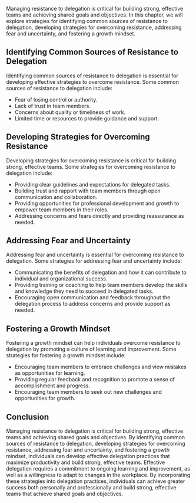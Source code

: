
Managing resistance to delegation is critical for building strong, effective teams and achieving shared goals and objectives. In this chapter, we will explore strategies for identifying common sources of resistance to delegation, developing strategies for overcoming resistance, addressing fear and uncertainty, and fostering a growth mindset.

Identifying Common Sources of Resistance to Delegation
------------------------------------------------------

Identifying common sources of resistance to delegation is essential for developing effective strategies to overcome resistance. Some common sources of resistance to delegation include:

* Fear of losing control or authority.
* Lack of trust in team members.
* Concerns about quality or timeliness of work.
* Limited time or resources to provide guidance and support.

Developing Strategies for Overcoming Resistance
-----------------------------------------------

Developing strategies for overcoming resistance is critical for building strong, effective teams. Some strategies for overcoming resistance to delegation include:

* Providing clear guidelines and expectations for delegated tasks.
* Building trust and rapport with team members through open communication and collaboration.
* Providing opportunities for professional development and growth to empower team members in their roles.
* Addressing concerns and fears directly and providing reassurance as needed.

Addressing Fear and Uncertainty
-------------------------------

Addressing fear and uncertainty is essential for overcoming resistance to delegation. Some strategies for addressing fear and uncertainty include:

* Communicating the benefits of delegation and how it can contribute to individual and organizational success.
* Providing training or coaching to help team members develop the skills and knowledge they need to succeed in delegated tasks.
* Encouraging open communication and feedback throughout the delegation process to address concerns and provide support as needed.

Fostering a Growth Mindset
--------------------------

Fostering a growth mindset can help individuals overcome resistance to delegation by promoting a culture of learning and improvement. Some strategies for fostering a growth mindset include:

* Encouraging team members to embrace challenges and view mistakes as opportunities for learning.
* Providing regular feedback and recognition to promote a sense of accomplishment and progress.
* Encouraging team members to seek out new challenges and opportunities for growth.

Conclusion
----------

Managing resistance to delegation is critical for building strong, effective teams and achieving shared goals and objectives. By identifying common sources of resistance to delegation, developing strategies for overcoming resistance, addressing fear and uncertainty, and fostering a growth mindset, individuals can develop effective delegation practices that maximize productivity and build strong, effective teams. Effective delegation requires a commitment to ongoing learning and improvement, as well as a willingness to adapt to changes in the workplace. By incorporating these strategies into delegation practices, individuals can achieve greater success both personally and professionally and build strong, effective teams that achieve shared goals and objectives.

